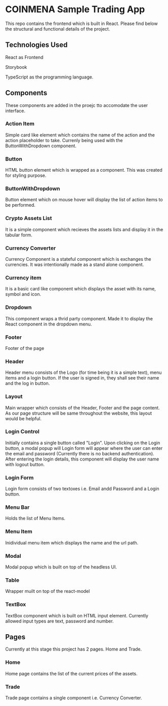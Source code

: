 # COINMENA Sample Trading App

This repo contains the frontend which is built in React. Please find below the structural and functional details of the project.

## Technologies Used ##
React as Frontend

Storybook

TypeScript as the programming language.


## Components
These components are added in the proejc tto accomodate the user interface.


### Action Item
Simple card like element which contains the name of the action and the action placeholder to take. Currenly being used with the ButtonWithDropdown component.

### Button
HTML button element which is wrapped as a component. This was created for styling purpose.

### ButtonWithDropdown
Button element which on mouse hover will display the list of action items to be performed.

### Crypto Assets List
It is a simple component which recieves the assets lists and display it in the tabular form.

### Currency Converter
Currency Component is a stateful component which is exchanges the currencies. It was intentionally made as a stand alone component.

### Currency item
It is a basic card like component which displays the asset with its name, symbol and icon.

### Dropdown
This component wraps a thrid party component. Made it to display the React component in the dropdown menu.

### Footer
Footer of the page

### Header
Header menu consists of the Logo (for time being it is a simple text), menu items and a login button. If the user is signed in, they shall see their name and the log in button.

### Layout
Main wrapper which consists of the Header, Footer and the page content. As our page structure will be same throughout the website, this layout would be helpful.

### Login Control
Initially contains a single button called "Login". Upon clicking on the Login button, a modal popup will Login form will appear where the user can enter the email and password (Currently there is no backend authentication). After entering the login details, this component will display the user name with logout button.

### Login Form
Login form consists of two textoxes i.e. Email andd Password and a Login button.

### Menu Bar
Holds the list of Menu Items.

### Menu Item
Inidividual menu item which displays the name and the url path.

### Modal
Modal popup which is built on top of the headless UI.

### Table
Wrapper muilt on top of the react-model

### TextBox
TextBox component which is built on HTML input element. Currently allowed input types are text, password and number.

## Pages
Currently at this stage this project has 2 pages. Home and Trade.

### Home
Home page contains the list of the current prices of the assets.

### Trade
Trade page contains a single component i.e. Currency Converter.

